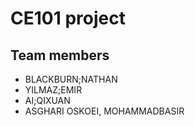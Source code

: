# CE101 project
## Team members
- BLACKBURN;NATHAN
- YILMAZ;EMIR
- AI;QIXUAN
- ASGHARI OSKOEI, MOHAMMADBASIR